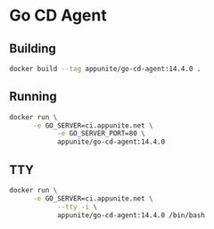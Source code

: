 # Go CD Agent

## Building

```bash
docker build --tag appunite/go-cd-agent:14.4.0 .
```

## Running

```bash
docker run \
      -e GO_SERVER=ci.appunite.net \
			-e GO_SERVER_PORT=80 \
			appunite/go-cd-agent:14.4.0 
```

## TTY

```bash
docker run \
      -e GO_SERVER=ci.appunite.net \
			--tty -i \
			appunite/go-cd-agent:14.4.0 /bin/bash
```			

